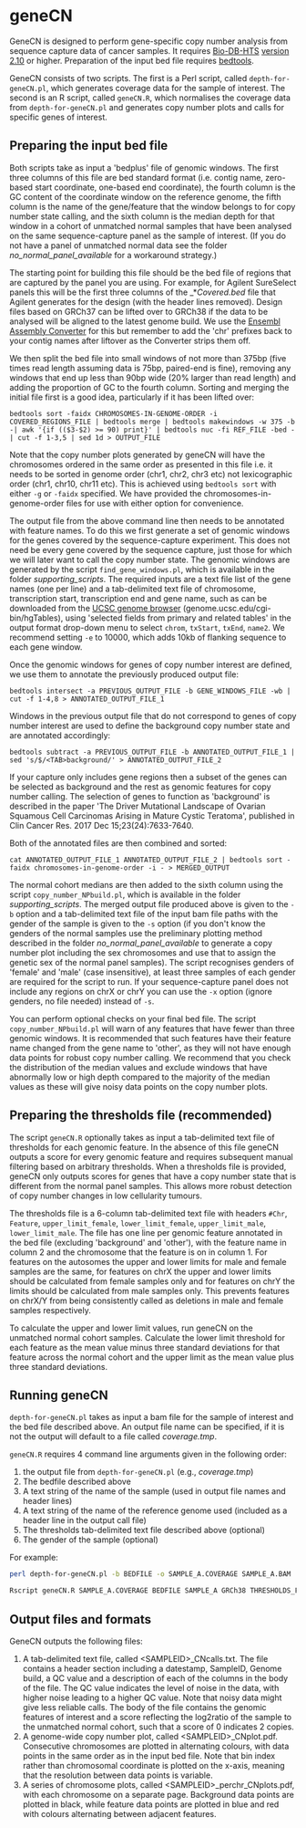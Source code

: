 
# geneCN

GeneCN is designed to perform gene-specific copy number analysis from sequence capture data of cancer samples.  It requires [Bio-DB-HTS][] [version 2.10][BDHv210] or higher. Preparation of the input bed file requires [bedtools].

[Bio-DB-HTS]: https://github.com/Ensembl/Bio-DB-HTS
[BDHv210]:    https://github.com/Ensembl/Bio-DB-HTS/releases/tag/2.10
[bedtools]:   http://bedtools.readthedocs.io/en/latest/index.html

GeneCN consists of two scripts. The first is a Perl script, called `depth-for-geneCN.pl`, which generates coverage data for the sample of interest. The second is an R script, called `geneCN.R`, which normalises the coverage data from `depth-for-geneCN.pl` and generates copy number plots and calls for specific genes of interest.

## Preparing the input bed file

Both scripts take as input a 'bedplus' file of genomic windows. The first three columns of this file are bed standard format (i.e. contig name, zero-based start coordinate, one-based end coordinate), the fourth column is the GC content of the coordinate window on the reference genome, the fifth column is the name of the gene/feature that the window belongs to for copy number state calling, and the sixth column is the median depth for that window in a cohort of unmatched normal samples that have been analysed on the same sequence-capture panel as the sample of interest. (If you do not have a panel of unmatched normal data see the folder _no_normal_panel_available_ for a workaround strategy.) 

The starting point for building this file should be the bed file of regions that are captured by the panel you are using. For example, for Agilent SureSelect panels this will be the first three columns of the _*_Covered.bed_ file that Agilent generates for the design (with the header lines removed). Design files based on GRCh37 can be lifted over to GRCh38 if the data to be analysed will be aligned to the latest genome build. We use the [Ensembl Assembly Converter][] for this but remember to add the 'chr' prefixes back to your contig names after liftover as the Converter strips them off. 

[Ensembl Assembly Converter]: http://www.ensembl.org/Homo_sapiens/Tools/AssemblyConverter

We then split the bed file into small windows of not more than 375bp (five times read length assuming data is 75bp, paired-end is fine), removing any windows that end up less than 90bp wide (20% larger than read length) and adding the proportion of GC to the fourth column. Sorting and merging the initial file first is a good idea, particularly if it has been lifted over:

    bedtools sort -faidx CHROMOSOMES-IN-GENOME-ORDER -i COVERED_REGIONS_FILE | bedtools merge | bedtools makewindows -w 375 -b -| awk '{if (($3-$2) >= 90) print}' | bedtools nuc -fi REF_FILE -bed - | cut -f 1-3,5 | sed 1d > OUTPUT_FILE

Note that the copy number plots generated by geneCN will have the chromosomes ordered in the same order as presented in this file i.e. it needs to be sorted in genome order (chr1, chr2, chr3 etc) not lexicographic order (chr1, chr10, chr11 etc). This is achieved using `bedtools sort` with either `-g` or `-faidx` specified. We have provided the chromosomes-in-genome-order files for use with either option for convenience.

The output file from the above command line then needs to be annotated with feature names. To do this we first generate a set of genomic windows for the genes covered by the sequence-capture experiment. This does not need be every gene covered by the sequence capture, just those for which we will later want to call the copy number state. The genomic windows are generated by the script `find_gene_windows.pl`, which is available in the folder _supporting_scripts_. The required inputs are a text file list of the gene names (one per line) and a tab-delimited text file of chromosome, transcription start, transcription end and gene name, such as can be downloaded from the [UCSC genome browser][] (genome.ucsc.edu/cgi-bin/hgTables), using 'selected fields from primary and related tables' in the output format drop-down menu to select `chrom`, `txStart`, `txEnd`, `name2`. We recommend setting `-e` to 10000, which adds 10kb of flanking sequence to each gene window.

[UCSC genome browser]: http://genome.ucsc.edu/cgi-bin/hgTables

Once the genomic windows for genes of copy number interest are defined, we use them to annotate the previously produced output file:

    bedtools intersect -a PREVIOUS_OUTPUT_FILE -b GENE_WINDOWS_FILE -wb | cut -f 1-4,8 > ANNOTATED_OUTPUT_FILE_1

Windows in the previous output file that do not correspond to genes of copy number interest are used to define the background copy number state and are annotated accordingly:

    bedtools subtract -a PREVIOUS_OUTPUT_FILE -b ANNOTATED_OUTPUT_FILE_1 | sed 's/$/<TAB>background/' > ANNOTATED_OUTPUT_FILE_2

If your capture only includes gene regions then a subset of the genes can be selected as background and the rest as genomic features for copy number calling. The selection of genes to function as 'background' is described in the paper 'The Driver Mutational Landscape of Ovarian Squamous Cell Carcinomas Arising in Mature Cystic Teratoma', published in Clin Cancer Res. 2017 Dec 15;23(24):7633-7640. 

Both of the annotated files are then combined and sorted:

    cat ANNOTATED_OUTPUT_FILE_1 ANNOTATED_OUTPUT_FILE_2 | bedtools sort -faidx chromosomes-in-genome-order -i - > MERGED_OUTPUT

The normal cohort medians are then added to the sixth column using the script `copy_number_NPbuild.pl`, which is available in the folder _supporting_scripts_. The merged output file produced above is given to the `-b` option and a tab-delimited text file of the input bam file paths with the gender of the sample is given to the `-s` option (if you don't know the genders of the normal samples use the preliminary plotting method described in the folder _no_normal_panel_available_ to generate a copy number plot including the sex chromosomes and use that to assign the genetic sex of the normal panel samples). The script recognises genders of 'female' and 'male' (case insensitive), at least three samples of each gender are required for the script to run. If your sequence-capture panel does not include any regions on chrX or chrY you can use the `-x` option (ignore genders, no file needed) instead of `-s`.

You can perform optional checks on your final bed file. The script `copy_number_NPbuild.pl` will warn of any features that have fewer than three genomic windows. It is recommended that such features have their feature name changed from the gene name to 'other', as they will not have enough data points for robust copy number calling. We recommend that you check the distribution of the median values and exclude windows that have abnormally low or high depth compared to the majority of the median values as these will give noisy data points on the copy number plots.

## Preparing the thresholds file (recommended)

The script `geneCN.R` optionally takes as input a tab-delimited text file of thresholds for each genomic feature. In the absence of this file geneCN outputs a score for every genomic feature and requires subsequent manual filtering based on arbitrary thresholds. When a thresholds file is provided, geneCN only outputs scores for genes that have a copy number state that is different from the normal panel samples. This allows more robust detection of copy number changes in low cellularity tumours. 

The thresholds file is a 6-column tab-delimited text file with headers `#Chr`, `Feature`, `upper_limit_female`, `lower_limit_female`, `upper_limit_male`, `lower_limit_male`. The file has one line per genomic feature annotated in the bed file (excluding 'background' and 'other'), with the feature name in column 2 and the chromosome that the feature is on in column 1. For features on the autosomes the upper and lower limits for male and female samples are the same, for features on chrX the upper and lower limits should be calculated from female samples only and for features on chrY the limits should be calculated from male samples only. This prevents features on chrX/Y from being consistently called as deletions in male and female samples respectively.

To calculate the upper and lower limit values, run geneCN on the unmatched normal cohort samples. Calculate the lower limit threshold for each feature as the mean value minus three standard deviations for that feature across the normal cohort and the upper limit as the mean value plus three standard deviations.

## Running geneCN

`depth-for-geneCN.pl` takes as input a bam file for the sample of interest and the bed file described above. An output file name can be specified, if it is not the output will default to a file called _coverage.tmp_.

`geneCN.R` requires 4 command line arguments given in the following order:

1. the output file from `depth-for-geneCN.pl` (e.g., _coverage.tmp_)
2. The bedfile described above
3. A text string of the name of the sample (used in output file names and header lines)
4. A text string of the name of the reference genome used (included as a header line in the output call file)
5. The thresholds tab-delimited text file described above (optional)
6. The gender of the sample (optional)

For example:

```sh
perl depth-for-geneCN.pl -b BEDFILE -o SAMPLE_A.COVERAGE SAMPLE_A.BAM

Rscript geneCN.R SAMPLE_A.COVERAGE BEDFILE SAMPLE_A GRCh38 THRESHOLDS_FILE female
```

## Output files and formats

GeneCN outputs the following files:
1. A tab-delimited text file, called \<SAMPLEID\>_CNcalls.txt. The file contains a header section including a datestamp, SampleID, Genome build, a QC value and a description of each of the columns in the body of the file. The QC value indicates the level of noise in the data, with higher noise leading to a higher QC value. Note that noisy data might give less reliable calls. The body of the file contains the genomic features of interest and a score reflecting the log2ratio of the sample to the unmatched normal cohort, such that a score of 0 indicates 2 copies.
2. A genome-wide copy number plot, called \<SAMPLEID\>_CNplot.pdf. Consecutive chromosomes are plotted in alternating colours, with data points in the same order as in the input bed file. Note that bin index rather than chromosomal coordinate is plotted on the x-axis, meaning that the resolution between data points is variable.
3. A series of chromosome plots, called \<SAMPLEID\>_perchr_CNplots.pdf, with each chromosome on a separate page. Background data points are plotted in black, while feature data points are plotted in blue and red with colours alternating between adjacent features.

